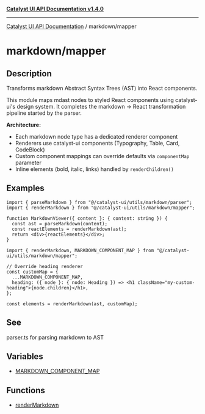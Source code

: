 [**Catalyst UI API Documentation v1.4.0**](../../README.md)

---

[Catalyst UI API Documentation](../../README.md) / markdown/mapper

# markdown/mapper

## Description

Transforms markdown Abstract Syntax Trees (AST) into React components.

This module maps mdast nodes to styled React components using catalyst-ui's design system.
It completes the markdown → React transformation pipeline started by the parser.

**Architecture:**

- Each markdown node type has a dedicated renderer component
- Renderers use catalyst-ui components (Typography, Table, Card, CodeBlock)
- Custom component mappings can override defaults via `componentMap` parameter
- Inline elements (bold, italic, links) handled by `renderChildren()`

## Examples

```tsx
import { parseMarkdown } from "@/catalyst-ui/utils/markdown/parser";
import { renderMarkdown } from "@/catalyst-ui/utils/markdown/mapper";

function MarkdownViewer({ content }: { content: string }) {
  const ast = parseMarkdown(content);
  const reactElements = renderMarkdown(ast);
  return <div>{reactElements}</div>;
}
```

```tsx
import { renderMarkdown, MARKDOWN_COMPONENT_MAP } from "@/catalyst-ui/utils/markdown/mapper";

// Override heading renderer
const customMap = {
  ...MARKDOWN_COMPONENT_MAP,
  heading: ({ node }: { node: Heading }) => <h1 className="my-custom-heading">{node.children}</h1>,
};

const elements = renderMarkdown(ast, customMap);
```

## See

parser.ts for parsing markdown to AST

## Variables

- [MARKDOWN_COMPONENT_MAP](variables/MARKDOWN_COMPONENT_MAP.md)

## Functions

- [renderMarkdown](functions/renderMarkdown.md)
